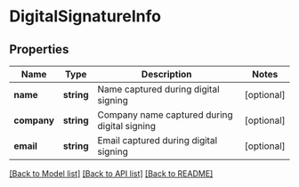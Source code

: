 # DigitalSignatureInfo

## Properties
Name | Type | Description | Notes
------------ | ------------- | ------------- | -------------
**name** | **string** | Name captured during digital signing | [optional] 
**company** | **string** | Company name captured during digital signing | [optional] 
**email** | **string** | Email captured during digital signing | [optional] 

[[Back to Model list]](../README.md#documentation-for-models) [[Back to API list]](../README.md#documentation-for-api-endpoints) [[Back to README]](../README.md)


